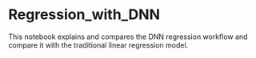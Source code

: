 # Regression_with_DNN

This notebook explains and compares the DNN regression workflow and compare it with the traditional linear regression model.

